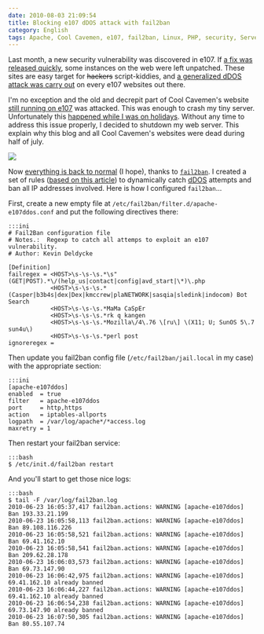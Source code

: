 ```yaml
---
date: 2010-08-03 21:09:54
title: Blocking e107 dDOS attack with fail2ban
category: English
tags: Apache, Cool Cavemen, e107, fail2ban, Linux, PHP, security, Server, Web
---
```


Last month, a new security vulnerability was discovered in e107. If [a fix was released quickly](http://e107.org/comment.php?comment.news.867), some instances on the web were left unpatched. These sites are easy target for <strike>hackers</strike> script-kiddies, and [a generalized dDOS attack was carry out](http://e107.org/comment.php?comment.news.868) on every e107 websites out there.

I'm no exception and the old and decrepit part of Cool Cavemen's website [still running on e107](http://coolcavemen.com/e107_plugins/forum/forum_viewforum.php?3) was attacked. This was enough to crash my tiny server. Unfortunately this [happened while I was on holidays](http://twitter.com/kdeldycke/status/17728248113). Without any time to address this issue properly, I decided to shutdown my web server. This explain why this blog and all Cool Cavemen's websites were dead during half of july.

![](/uploads/2010/munin-fail2ban-jails-weekly-stats.png)

Now [everything is back to normal](http://twitter.com/kdeldycke/status/19250530728) (I hope), thanks to [`fail2ban`](http://www.fail2ban.org). I created a set of rules ([based on this article](http://eromang.zataz.com/2010/07/13/byroenet-casper-bot-search-e107-rce-scanner/)) to dynamically catch [dDOS](http://en.wikipedia.org/wiki/Denial-of-service_attack) attempts and ban all IP addresses involved. Here is how I configured `fail2ban`...

First, create a new empty file at `/etc/fail2ban/filter.d/apache-e107ddos.conf` and put the following directives there:

    :::ini
    # Fail2Ban configuration file
    # Notes.:  Regexp to catch all attemps to exploit an e107 vulnerability.
    # Author: Kevin Deldycke

    [Definition]
    failregex = <HOST>\s-\s-\s.*\s"(GET|POST).*\/(help_us|contact|config|avd_start|\*)\.php
                <HOST>\s-\s-\s.*(Casper|b3b4s|dex|Dex|kmccrew|plaNETWORK|sasqia|sledink|indocom) Bot Search
                <HOST>\s-\s-\s.*MaMa CaSpEr
                <HOST>\s-\s-\s.*rk q kangen
                <HOST>\s-\s-\s.*Mozilla\/4\.76 \[ru\] \(X11; U; SunOS 5\.7 sun4u\)
                <HOST>\s-\s-\s.*perl post
    ignoreregex =

Then update you fail2ban config file (`/etc/fail2ban/jail.local` in my case) with the appropriate section:

    :::ini
    [apache-e107ddos]
    enabled  = true
    filter   = apache-e107ddos
    port     = http,https
    action   = iptables-allports
    logpath  = /var/log/apache*/*access.log
    maxretry = 1

Then restart your fail2ban service:

    :::bash
    $ /etc/init.d/fail2ban restart

And you'll start to get those nice logs:

    :::bash
    $ tail -F /var/log/fail2ban.log
    2010-06-23 16:05:37,417 fail2ban.actions: WARNING [apache-e107ddos] Ban 193.33.21.199
    2010-06-23 16:05:58,113 fail2ban.actions: WARNING [apache-e107ddos] Ban 89.108.116.226
    2010-06-23 16:05:58,521 fail2ban.actions: WARNING [apache-e107ddos] Ban 69.41.162.10
    2010-06-23 16:05:58,541 fail2ban.actions: WARNING [apache-e107ddos] Ban 209.62.28.178
    2010-06-23 16:06:03,573 fail2ban.actions: WARNING [apache-e107ddos] Ban 69.73.147.90
    2010-06-23 16:06:42,975 fail2ban.actions: WARNING [apache-e107ddos] 69.41.162.10 already banned
    2010-06-23 16:06:44,227 fail2ban.actions: WARNING [apache-e107ddos] 69.41.162.10 already banned
    2010-06-23 16:06:54,238 fail2ban.actions: WARNING [apache-e107ddos] 69.73.147.90 already banned
    2010-06-23 16:07:50,305 fail2ban.actions: WARNING [apache-e107ddos] Ban 80.55.107.74

